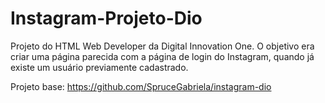 # **Instagram-Projeto-Dio**

Projeto do HTML Web Developer da Digital Innovation One. O objetivo era criar uma página parecida com a página de login do Instagram, quando já existe um usuário previamente cadastrado.

Projeto base: https://github.com/SpruceGabriela/instagram-dio